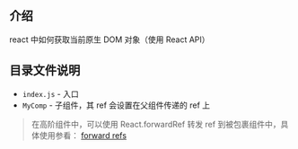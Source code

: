 ## 介绍

react 中如何获取当前原生 DOM 对象（使用 React API）

## 目录文件说明

- `index.js` - 入口
- `MyComp` - 子组件，其 ref 会设置在父组件传递的 ref 上

> 在高阶组件中，可以使用 React.forwardRef 转发 ref 到被包裹组件中，具体使用参看：
[forward refs](https://zh-hans.reactjs.org/docs/forwarding-refs.html)